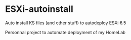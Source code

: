# ESXi-autoinstall
Auto install KS files (and other stuff) to autodeploy ESXi 6.5

Personnal project to automate deployment of my HomeLab
